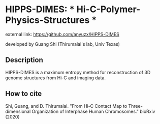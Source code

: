 # HIPPS-DIMES: * Hi-C-Polymer-Physics-Structures  *

external link: https://github.com/anyuzx/HIPPS-DIMES

developed by Guang Shi (Thirumalai's lab, Univ Texas)

## Description

 HIPPS-DIMES is a maximum entropy method for reconstruction of 3D genome structures from Hi-C and imaging data. 
 
## How to cite
Shi, Guang, and D. Thirumalai. "From Hi-C Contact Map to Three-dimensional Organization of Interphase Human Chromosomes." bioRxiv (2020)
